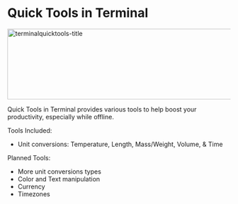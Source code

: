# Quick Tools in Terminal

<img width="1084" height="160" alt="terminalquicktools-title" src="https://github.com/user-attachments/assets/0b82d2aa-2280-46e8-882d-71f12e1acaf6" />

Quick Tools in Terminal provides various tools to help boost your productivity, especially while offline.

Tools Included:
- Unit conversions: Temperature, Length, Mass/Weight, Volume, & Time

Planned Tools:
- More unit conversions types
- Color and Text manipulation
- Currency
- Timezones
